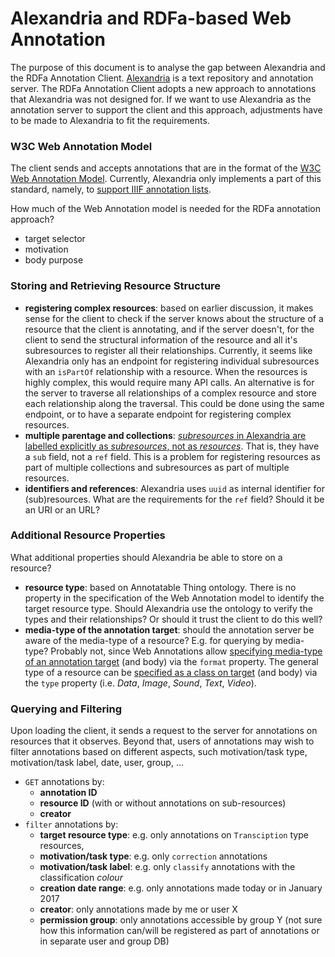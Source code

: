 # Alexandria and RDFa-based Web Annotation

The purpose of this document is to analyse the gap between Alexandria and the RDFa Annotation Client. [Alexandria](http://huygensing.github.io/alexandria/) is a text repository and annotation server. The RDFa Annotation Client adopts a new approach to annotations that Alexandria was not designed for. If we want to use Alexandria as the annotation server to support the client and this approach, adjustments have to be made to Alexandria to fit the requirements. 


### W3C Web Annotation Model

The client sends and accepts annotations that are in the format of the [W3C Web Annotation Model](https://www.w3.org/TR/annotation-model/#annotations). Currently, Alexandria only implements a part of this standard, namely, to [support IIIF annotation lists](http://huygensing.github.io/alexandria/alexandria-acceptance-tests/concordion/nl/knaw/huygens/alexandria/webannotation/WebAnnotation.html).

How much of the Web Annotation model is needed for the RDFa annotation approach?

- target selector
- motivation
- body purpose

### Storing and Retrieving Resource Structure

- **registering complex resources**: based on earlier discussion, it makes sense for the client to check if the server knows about the structure of a resource that the client is annotating, and if the server doesn't, for the client to send the structural information of the resource and all it's subresources to register all their relationships. Currently, it seems like Alexandria only has an endpoint for registering individual subresources with an `isPartOf` relationship with a resource. When the resources is highly complex, this would require many API calls. An alternative is for the server to traverse all relationships of a complex resource and store each relationship along the traversal. This could be done using the same endpoint, or to have a separate endpoint for registering complex resources.
- **multiple parentage and collections**: [*subresources* in Alexandria are labelled explicitly as *subresources*, not as *resources*](http://huygensing.github.io/alexandria/alexandria-acceptance-tests/concordion/nl/knaw/huygens/alexandria/resource/Anatomy.html). That is, they have a `sub` field, not a `ref` field. This is a problem for registering resources as part of multiple collections and subresources as part of multiple resources. 
- **identifiers and references**: Alexandria uses `uuid` as internal identifier for (sub)resources. What are the requirements for the `ref` field? Should it be an URI or an URL?

### Additional Resource Properties

What additional properties should Alexandria be able to store on a resource? 

- **resource type**: based on Annotatable Thing ontology. There is no property in the specification of the Web Annotation model to identify the target resource type. Should Alexandria use the ontology to verify the types and their relationships? Or should it trust the client to do this well? 
- **media-type of the annotation target**: should the annotation server be aware of the media-type of a resource? E.g. for querying by media-type? Probably not, since Web Annotations allow [specifying media-type of an annotation target](https://www.w3.org/TR/annotation-model/#external-web-resources) (and body) via the `format` property. The general type of a resource can be [specified as a class on target](https://www.w3.org/TR/annotation-model/#classes) (and body) via the `type` property (i.e. *Data*, *Image*, *Sound*, *Text*, *Video*).


### Querying and Filtering

Upon loading the client, it sends a request to the server for annotations on resources that it observes. Beyond that, users of annotations may wish to filter annotations based on different aspects, such motivation/task type, motivation/task label, date, user, group, ...

- `GET` annotations by:
	- **annotation ID**
	- **resource ID** (with or without annotations on sub-resources)
	- **creator**
- `filter` annotations by:
	- **target resource type**: e.g. only annotations on `Transciption` type resources,
	- **motivation/task type**: e.g. only `correction` annotations
	- **motivation/task label**: e.g. only `classify` annotations with the classification *colour*
	- **creation date range**: e.g. only annotations made today or in January 2017
	- **creator**: only annotations made by me or user X
	- **permission group**: only annotations accessible by group Y (not sure how this information can/will be registered as part of annotations or in separate user and group DB)
